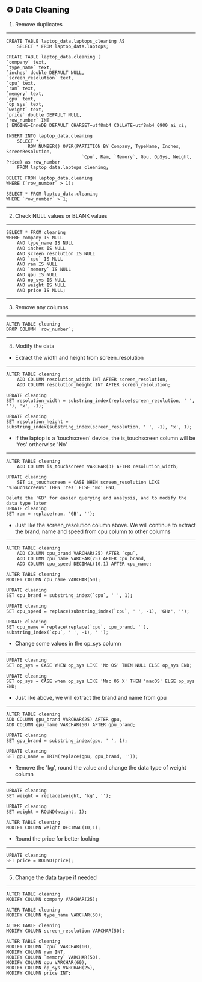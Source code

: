 ## ♻️ Data Cleaning
1. Remove duplicates
** **
    CREATE TABLE laptop_data.laptops_cleaning AS
        SELECT * FROM laptop_data.laptops;

    CREATE TABLE laptop_data.cleaning (
    `company` text,
    `type_name` text,
    `inches` double DEFAULT NULL,
    `screen_resolution` text,
    `cpu` text,
    `ram` text,
    `memory` text,
    `gpu` text,
    `op_sys` text,
    `weight` text,
    `price` double DEFAULT NULL,
    `row_number` INT
    ) ENGINE=InnoDB DEFAULT CHARSET=utf8mb4 COLLATE=utf8mb4_0900_ai_ci;

    INSERT INTO laptop_data.cleaning
        SELECT *,
            ROW_NUMBER() OVER(PARTITION BY Company, TypeName, Inches, ScreenResolution, 
                                `Cpu`, Ram, `Memory`, Gpu, OpSys, Weight, Price) as row_number
        FROM laptop_data.laptops_cleaning;
        
    DELETE FROM laptop_data.cleaning
    WHERE (`row_number` > 1);

    SELECT * FROM laptop_data.cleaning
    WHERE `row_number` > 1;
---

2. Check NULL values or BLANK values
** **
    SELECT * FROM cleaning
    WHERE company IS NULL 
        AND type_name IS NULL
        AND inches IS NULL
        AND screen_resolution IS NULL 
        AND `cpu` IS NULL
        AND ram IS NULL
        AND `memory` IS NULL
        AND gpu IS NULL
        AND op_sys IS NULL
        AND weight IS NULL
        AND price IS NULL;
---

3. Remove any columns
** ** 
    ALTER TABLE cleaning
    DROP COLUMN `row_number`;
---

4. Modify the data
- Extract the width and height from screen_resolution
** ** 
    ALTER TABLE cleaning
        ADD COLUMN resolution_width INT AFTER screen_resolution,
        ADD COLUMN resolution_height INT AFTER screen_resolution;

    UPDATE cleaning 
    SET resolution_width = substring_index(replace(screen_resolution, ' ', ''), 'x', -1);

    UPDATE cleaning 
    SET resolution_height = substring_index(substring_index(screen_resolution, ' ', -1), 'x', 1);

- If the laptop is a 'touchscreen' device, the is_touchscreen column will be 'Yes' ortherwise 'No'
** **
    ALTER TABLE cleaning
        ADD COLUMN is_touchscreen VARCHAR(3) AFTER resolution_width;

    UPDATE cleaning
        SET is_touchscreen = CASE WHEN screen_resolution LIKE '%Touchscreen%' THEN 'Yes' ELSE 'No' END;

    Delete the 'GB' for easier querying and analysis, and to modify the data type later
    UPDATE cleaning
    SET ram = replace(ram, 'GB', '');

- Just like the screen_resolution column above. We will continue to extract the brand, name and speed from cpu column to other columns
** ** 
    ALTER TABLE cleaning
        ADD COLUMN cpu_brand VARCHAR(25) AFTER `cpu`,
        ADD COLUMN cpu_name VARCHAR(25) AFTER cpu_brand,
        ADD COLUMN cpu_speed DECIMAL(10,1) AFTER cpu_name;

    ALTER TABLE cleaning
    MODIFY COLUMN cpu_name VARCHAR(50);

    UPDATE cleaning
    SET cpu_brand = substring_index(`cpu`, ' ', 1);

    UPDATE cleaning
    SET cpu_speed = replace(substring_index(`cpu`, ' ', -1), 'GHz', '');

    UPDATE cleaning
    SET cpu_name = replace(replace(`cpu`, cpu_brand, ''), substring_index(`cpu`, ' ', -1), ' ');

- Change some values in the op_sys column
** ** 
    UPDATE cleaning
    SET op_sys = CASE WHEN op_sys LIKE 'No OS' THEN NULL ELSE op_sys END;

    UPDATE cleaning
    SET op_sys = CASE when op_sys LIKE 'Mac OS X' THEN 'macOS' ELSE op_sys END; 

- Just like above, we will extract the brand and name from gpu
** ** 
    ALTER TABLE cleaning
    ADD COLUMN gpu_brand VARCHAR(25) AFTER gpu,
    ADD COLUMN gpu_name VARCHAR(50) AFTER gpu_brand;

    UPDATE cleaning
    SET gpu_brand = substring_index(gpu, ' ', 1);

    UPDATE cleaning
    SET gpu_name = TRIM(replace(gpu, gpu_brand, ''));

- Remove the 'kg', round the value and change the data type of weight column 
** ** 
    UPDATE cleaning
    SET weight = replace(weight, 'kg', '');

    UPDATE cleaning
    SET weight = ROUND(weight, 1);

    ALTER TABLE cleaning
    MODIFY COLUMN weight DECIMAL(10,1);

- Round the price for better looking
** **
    UPDATE cleaning
    SET price = ROUND(price);
---

5. Change the data taype if needed
** ** 
    ALTER TABLE cleaning
    MODIFY COLUMN company VARCHAR(25);

    ALTER TABLE cleaning
    MODIFY COLUMN type_name VARCHAR(50);

    ALTER TABLE cleaning
    MODIFY COLUMN screen_resolution VARCHAR(50);

    ALTER TABLE cleaning
    MODIFY COLUMN `cpu` VARCHAR(60),
    MODIFY COLUMN ram INT,
    MODIFY COLUMN `memory` VARCHAR(50),
    MODIFY COLUMN gpu VARCHAR(60),
    MODIFY COLUMN op_sys VARCHAR(25),
    MODIFY COLUMN price INT;